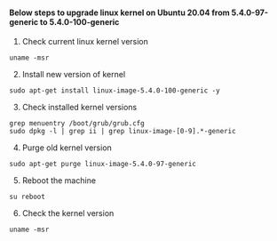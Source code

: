 #### Below steps to upgrade linux kernel on Ubuntu 20.04 from 5.4.0-97-generic to 5.4.0-100-generic

1. Check current linux kernel version
```
uname -msr
```
2. Install new version of kernel
```
sudo apt-get install linux-image-5.4.0-100-generic -y
```
3. Check installed kernel versions
```
grep menuentry /boot/grub/grub.cfg
sudo dpkg -l | grep ii | grep linux-image-[0-9].*-generic
```
4. Purge old kernel version
```
sudo apt-get purge linux-image-5.4.0-97-generic
```
5. Reboot the machine 
```
su reboot
```
6. Check the kernel version
```
uname -msr
```
